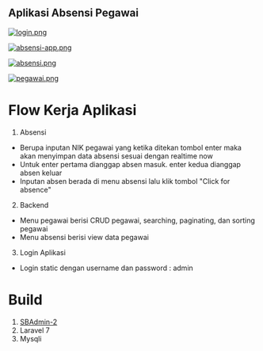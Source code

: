 ## Aplikasi Absensi Pegawai

[![login.png](https://i.postimg.cc/tJjLZF2s/login.png)](https://postimg.cc/nj3dN98x)

[![absensi-app.png](https://i.postimg.cc/Hn9FQjhB/absensi-app.png)](https://postimg.cc/GT9MR3ry)

[![absensi.png](https://i.postimg.cc/bY0XXFwk/absensi.png)](https://postimg.cc/vDm2fh9Z)

[![pegawai.png](https://i.postimg.cc/yY7M7XD5/pegawai.png)](https://postimg.cc/WtfWnZ66)

# Flow Kerja Aplikasi
1. Absensi
* Berupa inputan NIK pegawai yang ketika ditekan tombol enter maka akan menyimpan data absensi sesuai dengan realtime now
* Untuk enter pertama dianggap absen masuk. enter kedua dianggap absen keluar
* Inputan absen berada di menu absensi lalu klik tombol "Click for absence"

2. Backend
* Menu pegawai berisi CRUD pegawai, searching, paginating, dan sorting pegawai
* Menu absensi berisi view data pegawai

3. Login Aplikasi
* Login static dengan username dan password : admin

# Build
1. [SBAdmin-2](https://startbootstrap.com/theme/sb-admin-2)
2. Laravel 7
3. Mysqli
